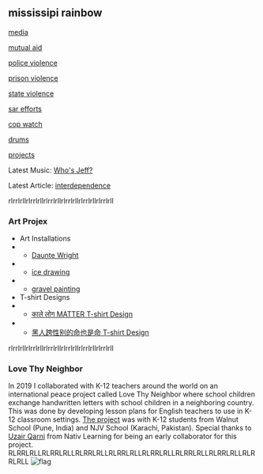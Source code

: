 ## mississipi rainbow

[media](/media.html)

[mutual aid](/mutualaid.html)

[police violence](/acab.html)

[prison violence](/trinagarnett.html)

[state violence](/stopthesweeps.html)

[sar efforts](/protectblackwomen.html)

[cop watch](/filmthepolice.html)

[drums](rlrrlrll.html)

[projects](/projex.html)

Latest Music: [Who's Jeff?](https://soundcloud.com/user-564203548/whos-jeff)

Latest Article: [interdependence](https://chicagogupta.medium.com/interdependence-955a475f322a)




rlrrlrllrlrrlrllrlrrlrllrlrrlrllrlrrlrllrlrrlrll
### Art Projex

+ Art Installations
+ + [Daunte Wright](https://www.instagram.com/p/CO1PbDiggfo/)
+ + [ice drawing](https://www.instagram.com/p/CKJpWDvnD9y/)
+ + [gravel painting](https://twitter.com/ChicagoGupta/status/1393232807175069698?s=20)
+ T-shirt Designs
+ + [काले लोग MATTER T-shirt Design](https://carryonthreads.com/product/black-lives-matter-hindi-text-t-shirt/)
+ + [黑人跨性别的命也是命 T-shirt Design](https://carryonthreads.com/product/black-trans-lives-matter-mens-heavyweight-tee/)

rlrrlrllrlrrlrllrlrrlrllrlrrlrllrlrrlrllrlrrlrll
### Love Thy Neighbor

In 2019 I collaborated with K-12 teachers around the world on an international peace project called Love Thy Neighbor where school children exchange handwritten letters with school children in a neighboring country. This was done by developing lesson plans for English teachers to use in K-12 classroom settings.  [The project](https://www.facebook.com/walnutedu/posts/2436345716437948) was with K-12 students from Walnut School (Pune, India) and NJV School (Karachi, Pakistan). Special thanks to [Uzair Qarni](https://www.linkedin.com/public-profile/in/uqarni?) from Nativ Learning for being an early collaborator for this project.
RLRRLRLLRLRRLRLLRLRRLRLLRLRRLRLLRLRRLRLLRLRRLRLLRLRRLRLLRLRRLRLL
![flag](https://pbs.twimg.com/media/EkyEwkbVgAAWP78?format=png)

